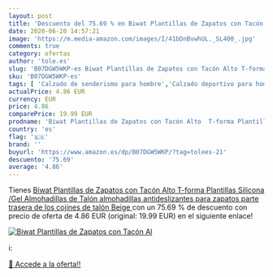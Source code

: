 ```yaml
---
layout: post
title: 'Descuento del 75.69 % en Biwat Plantillas de Zapatos con Tacón Al'
date: 2020-06-20 14:57:21
image: 'https://m.media-amazon.com/images/I/41bDnBvwhUL._SL400_.jpg'
comments: true
category: ofertas
author: 'tole.es'
slug: 'B07DGW5WKP-es Biwat Plantillas de Zapatos con Tacón Alto T-forma...'
sku: 'B07DGW5WKP-es'
tags: [ 'Calzado de senderismo para hombre','Calzado deportivo para hombre','Chanclas y sandalias de piscina para hombre','Zapatillas de senderismo para hombre','Zapatillas y calzado deportivo para hombre','Zapatos','Zapatos para hombre','Zapatos y complementos','zapatos', ]
actualPrice: 4.86 EUR
currency: EUR
price: 4.86
comparePrice: 19.99 EUR
prodname: 'Biwat Plantillas de Zapatos con Tacón Alto  T-forma Plantillas Silicona /Gel Almohadillas de Talón  almohadillas antideslizantes para zapatos  parte trasera de los cojines de talón  Beige '
country: 'es'
flag: '🇪🇸'
brand: ''
buyurl: 'https://www.amazon.es/dp/B07DGW5WKP/?tag=tolees-21'
descuento: '75.69'
average: '4.86'
---
```


Tienes [Biwat Plantillas de Zapatos con Tacón Alto  T-forma Plantillas Silicona /Gel Almohadillas de Talón  almohadillas antideslizantes para zapatos  parte trasera de los cojines de talón  Beige ](https://www.amazon.es/dp/B07DGW5WKP/?tag=tolees-21) con un 75.69 % de descuento con precio de oferta de 4.86 EUR (original: 19.99 EUR) en el siguiente enlace!

[![Biwat Plantillas de Zapatos con Tacón Al](https://m.media-amazon.com/images/I/41bDnBvwhUL._SL400_.jpg)](https://www.amazon.es/dp/B07DGW5WKP/?tag=tolees-21)

ℹ️:


[🛒 Accede a la oferta!!](https://www.amazon.es/dp/B07DGW5WKP/?tag=tolees-21)
